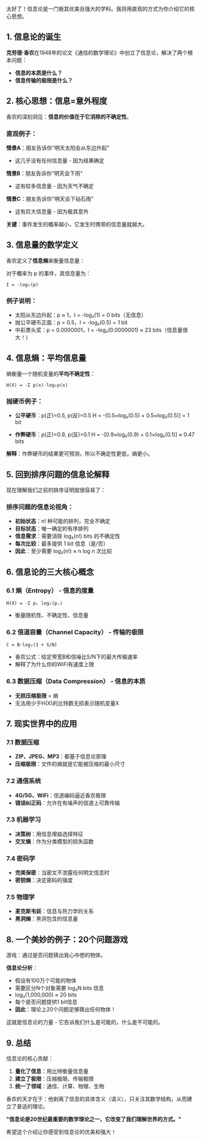 太好了！信息论是一门极其优美且强大的学科。我将用直观的方式为你介绍它的核心思想。

## 1. 信息论的诞生

**克劳德·香农**在1948年的论文《通信的数学理论》中创立了信息论，解决了两个根本问题：
- **信息的本质是什么？**
- **信息传输的极限是什么？**

## 2. 核心思想：信息=意外程度

香农的深刻洞见：**信息的价值在于它消除的不确定性**。

### 直观例子：

**情景A**：朋友告诉你"明天太阳会从东边升起"
- 这几乎没有任何信息量 - 因为结果确定

**情景B**：朋友告诉你"明天会下雨"  
- 这有较多信息量 - 因为天气不确定

**情景C**：朋友告诉你"明天会下钻石雨"
- 这有巨大信息量 - 因为极其意外

**关键**：事件发生的概率越小，它发生时携带的信息量就越大。

## 3. 信息量的数学定义

香农定义了**信息熵**来衡量信息量：

对于概率为 p 的事件，其信息量为：
```
I = -log₂(p)
```

### 例子说明：
- 太阳从东边升起：p ≈ 1，I = -log₂(1) = 0 bits（无信息）
- 抛公平硬币正面：p = 0.5，I = -log₂(0.5) = 1 bit
- 中彩票头奖：p = 0.0000001，I = -log₂(0.0000001) ≈ 23 bits（信息量很大！）

## 4. 信息熵：平均信息量

熵衡量一个随机变量的**平均不确定性**：

```
H(X) = -Σ p(x)·log₂p(x)
```

### 抛硬币例子：
- **公平硬币**：p(正)=0.5, p(反)=0.5
  H = -[0.5×log₂(0.5) + 0.5×log₂(0.5)] = 1 bit

- **作弊硬币**：p(正)=0.9, p(反)=0.1
  H = -[0.9×log₂(0.9) + 0.1×log₂(0.1)] ≈ 0.47 bits

**解释**：作弊硬币的结果更可预测，所以不确定性更低，熵更小。

## 5. 回到排序问题的信息论解释

现在理解我们之前的排序证明就很容易了：

### 排序问题的信息论视角：
- **初始状态**：n! 种可能的排列，完全不确定
- **目标状态**：唯一确定的有序排列
- **信息需求**：需要消除 log₂(n!) bits 的不确定性
- **每次比较**：最多提供 1 bit 信息（是/否）
- **因此**：至少需要 log₂(n!) ≈ n log n 次比较

## 6. 信息论的三大核心概念

### 6.1 熵（Entropy） - 信息的度量
```
H(X) = -Σ pᵢ log₂(pᵢ)
```
- 衡量随机性、不确定性、信息量

### 6.2 信道容量（Channel Capacity） - 传输的极限
```
C = B·log₂(1 + S/N)
```
- 香农公式：给定带宽B和信噪比S/N下的最大传输速率
- 解释了为什么你的WiFi有速度上限

### 6.3 数据压缩（Data Compression） - 信息的本质
- **无损压缩极限** = 熵
- 无法用少于H(X)的比特数无损表示随机变量X

## 7. 现实世界中的应用

### 7.1 数据压缩
- **ZIP、JPEG、MP3**：都基于信息论原理
- **压缩极限**：文件的熵就是它能被压缩的最小尺寸

### 7.2 通信系统
- **4G/5G、WiFi**：信道编码逼近香农极限
- **错误纠正码**：允许在有噪声的信道上可靠传输

### 7.3 机器学习
- **决策树**：用信息增益选择特征
- **交叉熵**：作为分类模型的损失函数

### 7.4 密码学
- **完美保密**：当密文不泄露任何明文信息时
- **密钥熵**：决定密码的强度

### 7.5 物理学
- **麦克斯韦妖**：信息与热力学的关系
- **黑洞熵**：黑洞包含的信息量

## 8. 一个美妙的例子：20个问题游戏

游戏：通过是否问题猜出我心中想的物体。

**信息论分析**：
- 假设有100万个可能的物体
- 需要区分N个对象需要 log₂N bits 信息
- log₂(1,000,000) ≈ 20 bits
- 每个是否问题提供1 bit信息
- **因此**：理论上20个问题足够猜出任何物体！

这就是信息论的力量 - 它告诉我们什么是可能的，什么是不可能的。

## 9. 总结

信息论的核心贡献：

1. **量化了信息**：用比特衡量信息量
2. **建立了极限**：压缩极限、传输极限
3. **统一了领域**：通信、计算、物理、生物

香农的天才在于：他剥离了信息的具体含义（语义），只关注其数学结构，从而建立了普适的理论。

**"信息论是20世纪最重要的数学理论之一，它改变了我们理解世界的方式。"**

希望这个介绍让你感受到信息论的优美和强大！